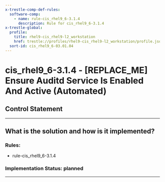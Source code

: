 ```yaml
---
x-trestle-comp-def-rules:
  software-comp:
    - name: rule-cis_rhel9_6-3.1.4
      description: Rule for cis_rhel9_6-3.1.4
x-trestle-global:
  profile:
    title: rhel9-cis_rhel9-l2_workstation
    href: trestle://profiles/rhel9-cis_rhel9-l2_workstation/profile.json
  sort-id: cis_rhel9_6-03.01.04
---
```


# cis_rhel9_6-3.1.4 - \[REPLACE_ME\] Ensure Auditd Service Is Enabled And Active (Automated)

## Control Statement

______________________________________________________________________

## What is the solution and how is it implemented?

<!-- For implementation status enter one of: implemented, partial, planned, alternative, not-applicable -->

<!-- Note that the list of rules under ### Rules: is read-only and changes will not be captured after assembly to JSON -->

<!-- Add control implementation description here for control: cis_rhel9_6-3.1.4 -->

### Rules:

  - rule-cis_rhel9_6-3.1.4

### Implementation Status: planned

______________________________________________________________________
